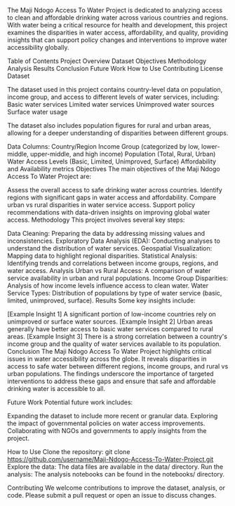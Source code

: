 The Maji Ndogo Access To Water Project is dedicated to analyzing access to clean and affordable drinking water across various countries and regions. With water being a critical resource for health and development, this project examines the disparities in water access, affordability, and quality, providing insights that can support policy changes and interventions to improve water accessibility globally.

Table of Contents
Project Overview
Dataset
Objectives
Methodology
Analysis
Results
Conclusion
Future Work
How to Use
Contributing
License
Dataset

The dataset used in this project contains country-level data on population, income group, and access to different levels of water services, including:
Basic water services
Limited water services
Unimproved water sources
Surface water usage

The dataset also includes population figures for rural and urban areas, allowing for a deeper understanding of disparities between different groups.

Data Columns:
Country/Region
Income Group (categorized by low, lower-middle, upper-middle, and high income)
Population (Total, Rural, Urban)
Water Access Levels (Basic, Limited, Unimproved, Surface)
Affordability and Availability metrics
Objectives
The main objectives of the Maji Ndogo Access To Water Project are:

Assess the overall access to safe drinking water across countries.
Identify regions with significant gaps in water access and affordability.
Compare urban vs rural disparities in water service access.
Support policy recommendations with data-driven insights on improving global water access.
Methodology
This project involves several key steps:

Data Cleaning: Preparing the data by addressing missing values and inconsistencies.
Exploratory Data Analysis (EDA): Conducting analyses to understand the distribution of water services.
Geospatial Visualization: Mapping data to highlight regional disparities.
Statistical Analysis: Identifying trends and correlations between income groups, regions, and water access.
Analysis
Urban vs Rural Access: A comparison of water service availability in urban and rural populations.
Income Group Disparities: Analysis of how income levels influence access to clean water.
Water Service Types: Distribution of populations by type of water service (basic, limited, unimproved, surface).
Results
Some key insights include:

[Example Insight 1] A significant portion of low-income countries rely on unimproved or surface water sources.
[Example Insight 2] Urban areas generally have better access to basic water services compared to rural areas.
[Example Insight 3] There is a strong correlation between a country's income group and the quality of water services available to its population.
Conclusion
The Maji Ndogo Access To Water Project highlights critical issues in water accessibility across the globe. It reveals disparities in access to safe water between different regions, income groups, and rural vs urban populations. The findings underscore the importance of targeted interventions to address these gaps and ensure that safe and affordable drinking water is accessible to all.

Future Work
Potential future work includes:

Expanding the dataset to include more recent or granular data.
Exploring the impact of governmental policies on water access improvements.
Collaborating with NGOs and governments to apply insights from the project.

How to Use
Clone the repository:
git clone https://github.com/username/Maji-Ndogo-Access-To-Water-Project.git
Explore the data: The data files are available in the data/ directory.
Run the analysis: The analysis notebooks can be found in the notebooks/ directory.

Contributing
We welcome contributions to improve the dataset, analysis, or code. Please submit a pull request or open an issue to discuss changes.
